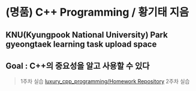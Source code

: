 (명품) C++ Programming / 황기태 지음 
=============
KNU(Kyungpook National University) Park gyeongtaek learning task upload space
-------------
## Goal : C++의 중요성을 알고 사용할 수 있다 ###

> 1주차 실습
[luxury_cpp_programming/Homework Repository](https://github.com/KOREANFREI/Luxury_Cpp_Programming/tree/main/Homework%20Repository/chapter%201)
> 2주차 실습   
